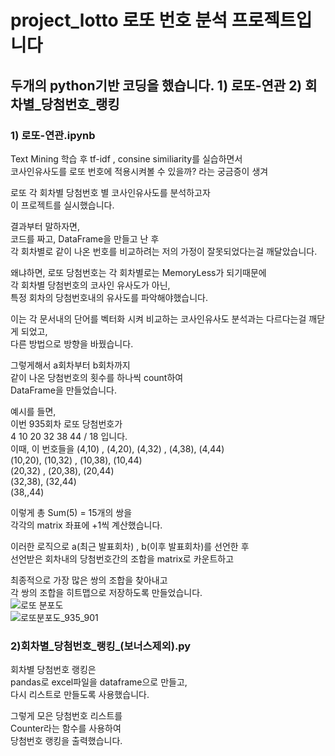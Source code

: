 # project_lotto 로또 번호 분석 프로젝트입니다
## 두개의 python기반 코딩을 했습니다. 1) 로또-연관 2) 회차별_당첨번호_랭킹
   
### 1) 로또-연관.ipynb    

Text Mining 학습 후 tf-idf , consine similiarity를 실습하면서   
코사인유사도를 로또 번호에 적용시켜볼 수 있을까? 라는 궁금증이 생겨   

로또 각 회차별 당첨번호 별 코사인유사도를 분석하고자    
이 프로젝트를 실시했습니다.   
   
    
   
결과부터 말하자면,   
코드를 짜고, DataFrame을 만들고 난 후   
각 회차별로 같이 나온 번호를 비교하려는 저의 가정이 잘못되었다는걸 깨달았습니다.   
   
왜냐하면, 로또 당첨번호는 각 회차별로는 MemoryLess가 되기때문에   
각 회차별 당첨번호의 코사인 유사도가 아닌,    
특정 회차의 당첨번호내의 유사도를 파악해야했습니다.   

이는 각 문서내의 단어를 벡터화 시켜 비교하는 코사인유사도 분석과는 다르다는걸 깨닫게 되었고,   
다른 방법으로 방향을 바꿨습니다.    

그렇게해서 a회차부터 b회차까지    
같이 나온 당첨번호의 횟수를 하나씩 count하여    
DataFrame을 만들었습니다.   
   
    
   
예시를 들면,    
이번 935회차 로또 당첨번호가    
4 10 20 32 38 44 / 18 입니다.    
이때, 이 번호들을 
(4,10) , (4,20), (4,32) , (4,38), (4,44)   
(10,20), (10,32) , (10,38), (10,44)   
(20,32) , (20,38), (20,44)   
(32,38), (32,44)   
(38,,44)   

이렇게 총 Sum(5) = 15개의 쌍을   
각각의 matrix 좌표에 +1씩 계산했습니다.    
   
이러한 로직으로 a(최근 발표회차) , b(이후 발표회차)를 선언한 후   
선언받은 회차내의 당첨번호간의 조합을 matrix로 카운트하고   
   
최종적으로 가장 많은 쌍의 조합을 찾아내고    
각 쌍의 조합을 히트맵으로 저장하도록 만들었습니다.      
![로또 분포도](https://user-images.githubusercontent.com/68042068/97846441-587b2300-1d31-11eb-8303-33a9c29a0b35.png)   
![로또분포도_935_901](https://user-images.githubusercontent.com/68042068/97846486-6af55c80-1d31-11eb-909f-6b3162127214.png)   

   
### 2)회차별_당첨번호_랭킹_(보너스제외).py   

회차별 당첨번호 랭킹은   
pandas로 excel파일을 dataframe으로 만들고,   
다시 리스트로 만들도록 사용했습니다.   
   
그렇게 모은 당첨번호 리스트를   
Counter라는 함수를 사용하여   
당첨번호 랭킹을 출력했습니다.  


